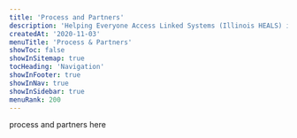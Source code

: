 ```yaml
---
title: 'Process and Partners'
description: 'Helping Everyone Access Linked Systems (Illinois HEALS) is multi-year initiative to address child and youth victimization.'
createdAt: '2020-11-03'
menuTitle: 'Process & Partners'
showToc: false
showInSitemap: true
tocHeading: 'Navigation'
showInFooter: true
showInNav: true
showInSidebar: true
menuRank: 200
---
```


process and partners here
